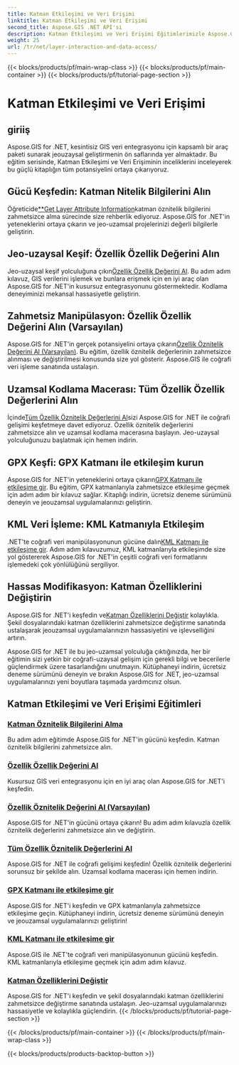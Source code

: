 ```yaml
---
title: Katman Etkileşimi ve Veri Erişimi
linktitle: Katman Etkileşimi ve Veri Erişimi
second_title: Aspose.GIS .NET API'si
description: Katman Etkileşimi ve Veri Erişimi Eğitimlerimizle Aspose.GIS for .NET'in potansiyelini ortaya çıkarın. Jeo-uzaysal gelişimi keşfedin ve özellikleri sorunsuz bir şekilde yönetin.
weight: 25
url: /tr/net/layer-interaction-and-data-access/
---
```


{{< blocks/products/pf/main-wrap-class >}}
{{< blocks/products/pf/main-container >}}
{{< blocks/products/pf/tutorial-page-section >}}

# Katman Etkileşimi ve Veri Erişimi

## giriiş

Aspose.GIS for .NET, kesintisiz GIS veri entegrasyonu için kapsamlı bir araç paketi sunarak jeouzaysal geliştirmenin ön saflarında yer almaktadır. Bu eğitim serisinde, Katman Etkileşimi ve Veri Erişiminin inceliklerini inceleyerek bu güçlü kitaplığın tüm potansiyelini ortaya çıkarıyoruz.

## Gücü Keşfedin: Katman Nitelik Bilgilerini Alın
 Öğreticide[**Get Layer Attribute Information](./get-layer-attribute-information/)katman öznitelik bilgilerini zahmetsizce alma sürecinde size rehberlik ediyoruz. Aspose.GIS for .NET'in yeteneklerini ortaya çıkarın ve jeo-uzamsal projelerinizi değerli bilgilerle geliştirin.

## Jeo-uzaysal Keşif: Özellik Özellik Değerini Alın
Jeo-uzaysal keşif yolculuğuna çıkın[Özellik Özellik Değerini Al](./get-feature-attribute-value/). Bu adım adım kılavuz, GIS verilerini işlemek ve bunlara erişmek için en iyi araç olan Aspose.GIS for .NET'in kusursuz entegrasyonunu göstermektedir. Kodlama deneyiminizi mekansal hassasiyetle geliştirin.

## Zahmetsiz Manipülasyon: Özellik Özellik Değerini Alın (Varsayılan)
 Aspose.GIS for .NET'in gerçek potansiyelini ortaya çıkarın[Özellik Öznitelik Değerini Al (Varsayılan)](./get-feature-attribute-value-default/). Bu eğitim, özellik öznitelik değerlerinin zahmetsizce alınması ve değiştirilmesi konusunda size yol gösterir. Aspose.GIS ile coğrafi veri işleme sanatında ustalaşın.

## Uzamsal Kodlama Macerası: Tüm Özellik Özellik Değerlerini Alın
 İçinde[Tüm Özellik Öznitelik Değerlerini Al](./get-all-feature-attribute-values/)sizi Aspose.GIS for .NET ile coğrafi gelişimi keşfetmeye davet ediyoruz. Özellik öznitelik değerlerini zahmetsizce alın ve uzamsal kodlama macerasına başlayın. Jeo-uzaysal yolculuğunuzu başlatmak için hemen indirin.

## GPX Keşfi: GPX Katmanı ile etkileşim kurun
Aspose.GIS for .NET'in yeteneklerini ortaya çıkarın[GPX Katmanı ile etkileşime gir](./interact-with-gpx-layer/). Bu eğitim, GPX katmanlarıyla zahmetsizce etkileşime geçmek için adım adım bir kılavuz sağlar. Kitaplığı indirin, ücretsiz deneme sürümünü deneyin ve jeouzamsal uygulamalarınızı geliştirin.

## KML Veri İşleme: KML Katmanıyla Etkileşim
 .NET'te coğrafi veri manipülasyonunun gücüne dalın[KML Katmanı ile etkileşime gir](./interact-with-kml-layer/). Adım adım kılavuzumuz, KML katmanlarıyla etkileşimde size yol göstererek Aspose.GIS for .NET'in çeşitli coğrafi veri formatlarını işlemedeki çok yönlülüğünü sergiliyor.

## Hassas Modifikasyon: Katman Özelliklerini Değiştirin
 Aspose.GIS for .NET'i keşfedin ve[Katman Özelliklerini Değiştir](./modify-layer-features/) kolaylıkla. Şekil dosyalarındaki katman özelliklerini zahmetsizce değiştirme sanatında ustalaşarak jeouzamsal uygulamalarınızın hassasiyetini ve işlevselliğini artırın.

Aspose.GIS for .NET ile bu jeo-uzamsal yolculuğa çıktığınızda, her bir eğitimin sizi yetkin bir coğrafi-uzaysal gelişim için gerekli bilgi ve becerilerle güçlendirmek üzere tasarlandığını unutmayın. Kütüphaneyi indirin, ücretsiz deneme sürümünü deneyin ve bırakın Aspose.GIS for .NET, jeo-uzamsal uygulamalarınızı yeni boyutlara taşımada yardımcınız olsun.

## Katman Etkileşimi ve Veri Erişimi Eğitimleri
### [Katman Öznitelik Bilgilerini Alma](./get-layer-attribute-information/)
Bu adım adım eğitimde Aspose.GIS for .NET'in gücünü keşfedin. Katman öznitelik bilgilerini zahmetsizce alın. 
### [Özellik Özellik Değerini Al](./get-feature-attribute-value/)
Kusursuz GIS veri entegrasyonu için en iyi araç olan Aspose.GIS for .NET'i keşfedin.
### [Özellik Öznitelik Değerini Al (Varsayılan)](./get-feature-attribute-value-default/)
Aspose.GIS for .NET'in gücünü ortaya çıkarın! Bu adım adım kılavuzla özellik öznitelik değerlerini zahmetsizce alın ve değiştirin.
### [Tüm Özellik Öznitelik Değerlerini Al](./get-all-feature-attribute-values/)
Aspose.GIS for .NET ile coğrafi gelişimi keşfedin! Özellik öznitelik değerlerini sorunsuz bir şekilde alın. Uzamsal kodlama macerası için hemen indirin.
### [GPX Katmanı ile etkileşime gir](./interact-with-gpx-layer/)
Aspose.GIS for .NET'i keşfedin ve GPX katmanlarıyla zahmetsizce etkileşime geçin. Kütüphaneyi indirin, ücretsiz deneme sürümünü deneyin ve jeouzamsal uygulamalarınızı geliştirin!
### [KML Katmanı ile etkileşime gir](./interact-with-kml-layer/)
Aspose.GIS ile .NET'te coğrafi veri manipülasyonunun gücünü keşfedin. KML katmanlarıyla etkileşime geçmek için adım adım kılavuz. 
### [Katman Özelliklerini Değiştir](./modify-layer-features/)
Aspose.GIS for .NET'i keşfedin ve şekil dosyalarındaki katman özelliklerini zahmetsizce değiştirme sanatında ustalaşın. Jeo-uzamsal uygulamalarınızı hassasiyetle ve kolaylıkla güçlendirin.
{{< /blocks/products/pf/tutorial-page-section >}}

{{< /blocks/products/pf/main-container >}}
{{< /blocks/products/pf/main-wrap-class >}}

{{< blocks/products/products-backtop-button >}}

